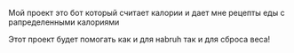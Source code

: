 Мой проект это бот который считает калории и дает мне рецепты еды с рапределенными калориями

Этот проект будет помогать как и для наbruh так и для сброса веса!
